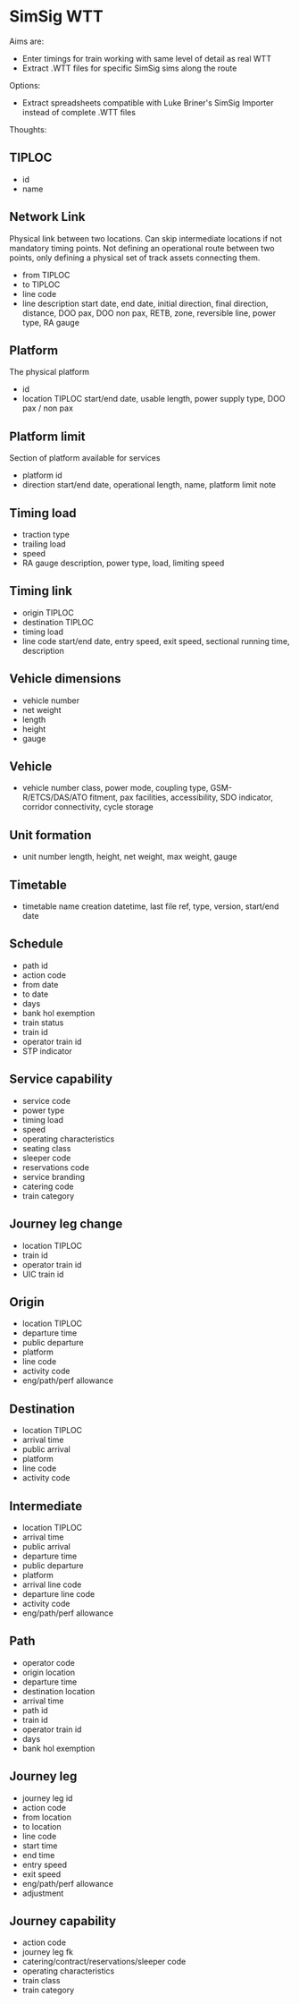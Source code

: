 # SimSig WTT

Aims are:

- Enter timings for train working with same level of detail as real WTT
- Extract .WTT files for specific SimSig sims along the route

Options:
- Extract spreadsheets compatible with Luke Briner's SimSig Importer instead
  of complete .WTT files

Thoughts:

## TIPLOC
- id
- name

## Network Link
Physical link between two locations. Can skip intermediate locations if not
mandatory timing points. Not defining an operational route between two points,
only defining a physical set of track assets connecting them.
- from TIPLOC
- to TIPLOC
- line code
- line description
start date, end date, initial direction, final direction, distance, DOO pax,
DOO non pax, RETB, zone, reversible line, power type, RA gauge

## Platform
The physical platform
- id
- location TIPLOC
start/end date, usable length, power supply type, DOO pax / non pax

## Platform limit
Section of platform available for services
- platform id
- direction
start/end date, operational length, name, platform limit note

## Timing load
- traction type
- trailing load
- speed
- RA gauge
description, power type, load, limiting speed

## Timing link
- origin TIPLOC
- destination TIPLOC
- timing load
- line code
start/end date, entry speed, exit speed, sectional running time, description

## Vehicle dimensions
- vehicle number
- net weight
- length
- height
- gauge

## Vehicle
- vehicle number
class, power mode, coupling type, GSM-R/ETCS/DAS/ATO fitment, pax facilities,
accessibility, SDO indicator, corridor connectivity, cycle storage

## Unit formation
- unit number
length, height, net weight, max weight, gauge

## Timetable
- timetable name
creation datetime, last file ref, type, version, start/end date

## Schedule
- path id
- action code
- from date
- to date
- days
- bank hol exemption
- train status
- train id
- operator train id
- STP indicator

## Service capability
- service code
- power type
- timing load
- speed
- operating characteristics
- seating class
- sleeper code
- reservations code
- service branding
- catering code
- train category

## Journey leg change
- location TIPLOC
- train id
- operator train id
- UIC train id

## Origin
- location TIPLOC
- departure time
- public departure
- platform
- line code
- activity code
- eng/path/perf allowance

## Destination
- location TIPLOC
- arrival time
- public arrival
- platform
- line code
- activity code

## Intermediate
- location TIPLOC
- arrival time
- public arrival
- departure time
- public departure
- platform
- arrival line code
- departure line code
- activity code
- eng/path/perf allowance

## Path
- operator code
- origin location
- departure time
- destination location
- arrival time
- path id
- train id
- operator train id
- days
- bank hol exemption

## Journey leg
- journey leg id
- action code
- from location
- to location
- line code
- start time
- end time
- entry speed
- exit speed
- eng/path/perf allowance
- adjustment

## Journey capability
- action code
- journey leg fk
- catering/contract/reservations/sleeper code
- operating characteristics
- train class
- train category

